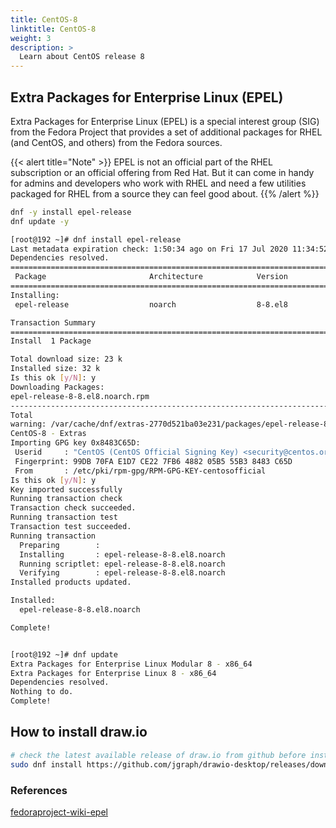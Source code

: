 ```yaml
---
title: CentOS-8
linktitle: CentOS-8
weight: 3
description: >
  Learn about CentOS release 8
---
```


## Extra Packages for Enterprise Linux (EPEL)

Extra Packages for Enterprise Linux (EPEL) is a special interest group (SIG) from the Fedora Project that provides a set of additional packages for RHEL (and CentOS, and others)  from the Fedora sources. 

{{< alert title="Note" >}}
EPEL is not an official part of the RHEL subscription or an official offering from Red Hat. But it can come in handy for admins and developers who work with RHEL and need a few utilities packaged for RHEL from a source they can feel good about.
{{% /alert %}}


```sh
dnf -y install epel-release
dnf update -y
```

```sh
[root@192 ~]# dnf install epel-release
Last metadata expiration check: 1:50:34 ago on Fri 17 Jul 2020 11:34:52 AM CEST.
Dependencies resolved.
================================================================================================================
 Package                       Architecture            Version                    Repository               Size
================================================================================================================
Installing:
 epel-release                  noarch                  8-8.el8                    extras                   23 k

Transaction Summary
================================================================================================================
Install  1 Package

Total download size: 23 k
Installed size: 32 k
Is this ok [y/N]: y
Downloading Packages:
epel-release-8-8.el8.noarch.rpm                                                  98 kB/s |  23 kB     00:00    
----------------------------------------------------------------------------------------------------------------
Total                                                                            71 kB/s |  23 kB     00:00     
warning: /var/cache/dnf/extras-2770d521ba03e231/packages/epel-release-8-8.el8.noarch.rpm: Header V3 RSA/SHA256 Signature, key ID 8483c65d: NOKEY
CentOS-8 - Extras                                                               1.6 MB/s | 1.6 kB     00:00    
Importing GPG key 0x8483C65D:
 Userid     : "CentOS (CentOS Official Signing Key) <security@centos.org>"
 Fingerprint: 99DB 70FA E1D7 CE22 7FB6 4882 05B5 55B3 8483 C65D
 From       : /etc/pki/rpm-gpg/RPM-GPG-KEY-centosofficial
Is this ok [y/N]: y
Key imported successfully
Running transaction check
Transaction check succeeded.
Running transaction test
Transaction test succeeded.
Running transaction
  Preparing        :                                                                                        1/1 
  Installing       : epel-release-8-8.el8.noarch                                                            1/1 
  Running scriptlet: epel-release-8-8.el8.noarch                                                            1/1 
  Verifying        : epel-release-8-8.el8.noarch                                                            1/1 
Installed products updated.

Installed:
  epel-release-8-8.el8.noarch                                                                                   

Complete!


[root@192 ~]# dnf update
Extra Packages for Enterprise Linux Modular 8 - x86_64                          122 kB/s |  82 kB     00:00    
Extra Packages for Enterprise Linux 8 - x86_64                                  1.1 MB/s | 7.4 MB     00:06    
Dependencies resolved.
Nothing to do.
Complete!
```

## How to install draw.io

```sh
# check the latest available release of draw.io from github before installing.
sudo dnf install https://github.com/jgraph/drawio-desktop/releases/download/v13.4.5/draw.io-x86_64-13.4.5.rpm
```

### References

[fedoraproject-wiki-epel](https://fedoraproject.org/wiki/EPEL)


